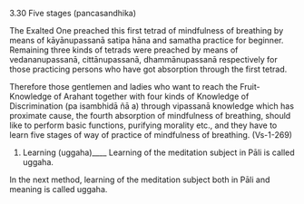 3.30 Five stages (pancasandhika)

The Exalted One preached this first tetrad of mindfulness of breathing by means of kāyānupassanā satipa hāna and samatha practice for beginner. Remaining three kinds of tetrads were preached by means of vedananupassanā, cittānupassanā, dhammānupassanā respectively for those practicing persons who have got absorption through the first tetrad.

Therefore those gentlemen and ladies who want to reach the Fruit-Knowledge of Arahant together with four kinds of Knowledge of Discrimination (pa isambhidā ñā a) through vipassanā knowledge which has proximate cause, the fourth absorption of mindfulness of breathing, should like to perform basic functions, purifying morality etc., and they have to learn five stages of way of practice of mindfulness of breathing. (Vs-1-269)

1.	Learning (uggaha)____ Learning of the meditation subject in Pāli is called uggaha.

In the next method, learning of the meditation subject both in Pāli and meaning is called uggaha.
